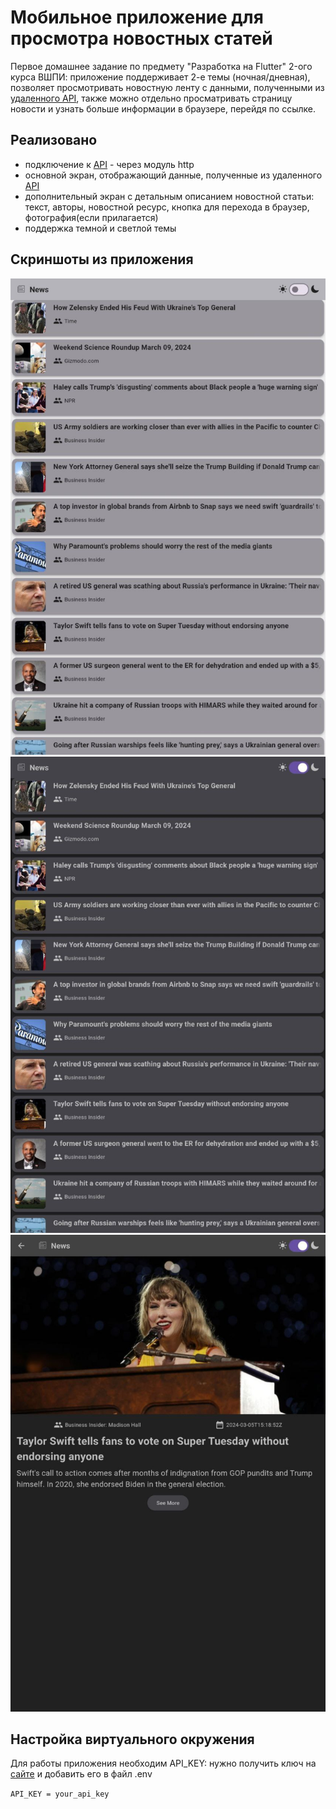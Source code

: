 
# Мобильное приложение для просмотра новостных статей
Первое домашнее задание по предмету "Разработка на Flutter" 2-ого курса ВШПИ: приложение поддерживает 2-е темы (ночная/дневная), позволяет просмотривать новостную ленту с данными, полученными из [удаленного API](https://newsapi.org/), также можно отдельно просматривать страницу новости и узнать больше информации в браузере, перейдя по ссылке.
##  Реализовано
 - подключение к [API](https://newsapi.org/) - через модуль http
 - основной экран, отображающий данные, полученные из удаленного [API](https://newsapi.org/)
 - дополнительный экран с детальным описанием новостной статьи: текст, авторы, новостной ресурс, кнопка для перехода в браузер, фотография(если прилагается)
 - поддержка темной и светлой темы


## Скриншоты из приложения

![App Screenshot](/screens/homepage_bright.jpg)
![App Screenshot](/screens/homepage_dark.jpg)
![App Screenshot](/screens/details.jpg)


## Настройка виртуального окружения

Для работы приложения необходим API_KEY: нужно получить ключ на [сайте](https://newsapi.org/account) и добавить его в файл .env

`API_KEY = your_api_key`


